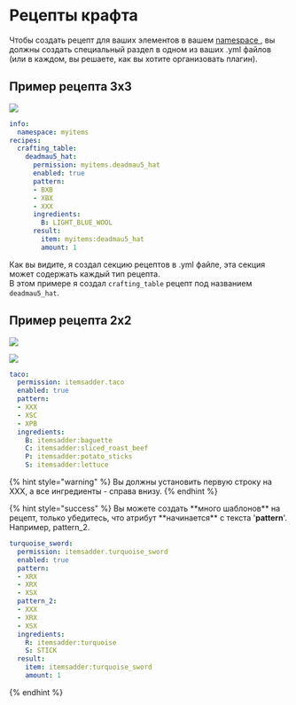 # Рецепты крафта

Чтобы создать рецепт для ваших элементов в вашем [namespace ](../../beginners/basic-concepts/namespace.md), вы должны создать специальный раздел в одном из ваших .yml файлов (или в каждом, вы решаете, как вы хотите организовать плагин).

## Пример рецепта 3х3

![](<../../../../.gitbook/assets/immagine (42).png>)

```yaml
info:
  namespace: myitems
recipes:
  crafting_table:
    deadmau5_hat:
      permission: myitems.deadmau5_hat
      enabled: true
      pattern:
      - BXB
      - XBX
      - XXX
      ingredients:
        B: LIGHT_BLUE_WOOL
      result:
        item: myitems:deadmau5_hat
        amount: 1
```

Как вы видите, я создал секцию рецептов в .yml файле, эта секция может содержать каждый тип рецепта.\
В этом примере я создал `crafting_table` рецепт под названием `deadmau5_hat`.

## Пример рецепта 2x2

![](<../../../../.gitbook/assets/immagine (41).png>)

![](<../../../../.gitbook/assets/immagine (43).png>)

```yaml
taco:
  permission: itemsadder.taco
  enabled: true
  pattern:
  - XXX
  - XSC
  - XPB
  ingredients:
    B: itemsadder:baguette
    C: itemsadder:sliced_roast_beef
    P: itemsadder:potato_sticks
    S: itemsadder:lettuce
```

{% hint style="warning" %}
Вы должны установить первую строку на XXX, а все ингредиенты - справа внизу.
{% endhint %}

{% hint style="success" %}
Вы можете создать \*\*много шаблонов\*\* на рецепт, только убедитесь, что атрибут \*\*начинается\*\* с текста '**pattern**'. Например, pattern\_2.

```yaml
turquoise_sword:
  permission: itemsadder.turquoise_sword
  enabled: true
  pattern:
  - XRX
  - XRX
  - XSX
  pattern_2:
  - XXX
  - XRX
  - XSX
  ingredients:
    R: itemsadder:turquoise
    S: STICK
  result:
    item: itemsadder:turquoise_sword
    amount: 1
```
{% endhint %}
